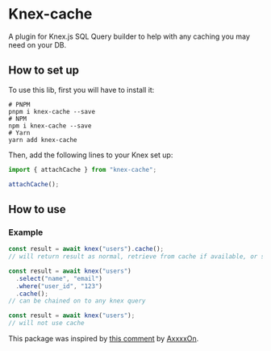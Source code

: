 # Knex-cache

A plugin for Knex.js SQL Query builder to help with any caching you may need on your DB.

## How to set up

To use this lib, first you will have to install it:

```
# PNPM
pnpm i knex-cache --save
# NPM
npm i knex-cache --save
# Yarn
yarn add knex-cache
```

Then, add the following lines to your Knex set up:

```javascript
import { attachCache } from "knex-cache";

attachCache();
```

## How to use

### Example

```javascript
const result = await knex("users").cache();
// will return result as normal, retrieve from cache if available, or store new result in cache

const result = await knex("users")
  .select("name", "email")
  .where("user_id", "123")
  .cache();
// can be chained on to any knex query

const result = await knex("users");
// will not use cache
```

This package was inspired by [this comment](https://github.com/knex/knex/issues/2787#issuecomment-530780656) by [AxxxxOn](https://github.com/Axxxx0n).
